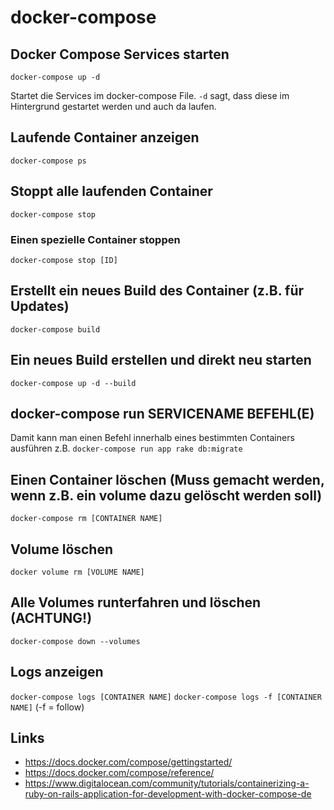 # docker-compose

## Docker Compose Services starten
`docker-compose up -d`

Startet die Services im docker-compose File. `-d` sagt, dass diese im Hintergrund gestartet werden und auch da laufen.

## Laufende Container anzeigen 
`docker-compose ps`

## Stoppt alle laufenden Container
`docker-compose stop`

### Einen spezielle Container stoppen
`docker-compose stop [ID]`

## Erstellt ein neues Build des Container (z.B. für Updates) 
`docker-compose build`

## Ein neues Build erstellen und direkt neu starten
`docker-compose up -d --build`

## docker-compose run SERVICENAME BEFEHL(E)
Damit kann man einen Befehl innerhalb eines bestimmten Containers ausführen
z.B. `docker-compose run app rake db:migrate`

## Einen Container löschen (Muss gemacht werden, wenn z.B. ein volume dazu gelöscht werden soll)
`docker-compose rm [CONTAINER NAME]`

## Volume löschen
`docker volume rm [VOLUME NAME]`

## Alle Volumes runterfahren und löschen (ACHTUNG!)
`docker-compose down --volumes`

## Logs anzeigen
`docker-compose logs [CONTAINER NAME]`
`docker-compose logs -f [CONTAINER NAME]` (-f = follow)


## Links
- https://docs.docker.com/compose/gettingstarted/
- https://docs.docker.com/compose/reference/
- https://www.digitalocean.com/community/tutorials/containerizing-a-ruby-on-rails-application-for-development-with-docker-compose-de
